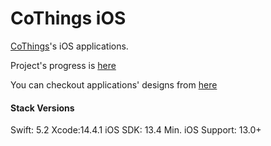 # CoThings iOS

[CoThings](https://github.com/rainlab-inc/cothings)'s iOS applications.

Project's progress is [here](https://github.com/rainlab-inc/cothings-ios/projects/1)

You can checkout applications' designs from [here](https://github.com/rainlab-inc/cothings-design)

#### Stack Versions

Swift: 5.2
Xcode:14.4.1
iOS SDK: 13.4
Min. iOS Support: 13.0+
